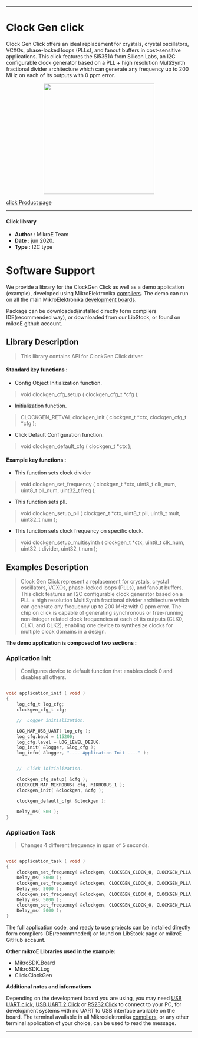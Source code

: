 
---
# Clock Gen click

Clock Gen Click offers an ideal replacement for crystals, crystal oscillators, VCXOs, phase-locked loops (PLLs), and fanout buffers in cost-sensitive applications. This click features the Si5351A from Silicon Labs, an I2C configurable clock generator based on a PLL + high resolution MultiSynth fractional divider architecture which can generate any frequency up to 200 MHz on each of its outputs with 0 ppm error.

<p align="center">
  <img src="https://download.mikroe.com/images/click_for_ide/clockgen_click.png" height=300px>
</p>


[click Product page](https://www.mikroe.com/clock-gen-click)

---


#### Click library 

- **Author**        : MikroE Team
- **Date**          : jun 2020.
- **Type**          : I2C type


# Software Support

We provide a library for the ClockGen Click 
as well as a demo application (example), developed using MikroElektronika 
[compilers](https://shop.mikroe.com/compilers). 
The demo can run on all the main MikroElektronika [development boards](https:///shop.mikroe.com/development-boards).

Package can be downloaded/installed directly form compilers IDE(recommended way), or downloaded from our LibStock, or found on mikroE github account. 

## Library Description

> This library contains API for ClockGen Click driver.

#### Standard key functions :

- Config Object Initialization function.
> void clockgen_cfg_setup ( clockgen_cfg_t *cfg ); 
 
- Initialization function.
> CLOCKGEN_RETVAL clockgen_init ( clockgen_t *ctx, clockgen_cfg_t *cfg );

- Click Default Configuration function.
> void clockgen_default_cfg ( clockgen_t *ctx );


#### Example key functions :

- This function sets clock divider
> void clockgen_set_frequency ( clockgen_t *ctx, uint8_t clk_num, uint8_t pll_num, uint32_t freq );
 
- This function sets pll.
> void clockgen_setup_pll ( clockgen_t *ctx, uint8_t pll, uint8_t mult, uint32_t num );

- This function sets clock frequency on specific clock.
> void clockgen_setup_multisyinth ( clockgen_t *ctx, uint8_t clk_num, uint32_t divider, uint32_t num );

## Examples Description

> Clock Gen Click represent a replacement for crystals, crystal oscillators, VCXOs, phase-locked 
> loops (PLLs), and fanout buffers. This click features an I2C configurable clock generator 
> based on a PLL + high resolution MultiSynth fractional divider architecture which can generate
> any frequency up to 200 MHz with 0 ppm error. The chip on click is capable of generating 
> synchronous or free-running non-integer related clock frequencies at each of its outputs 
> (CLK0, CLK1, and CLK2), enabling one device to synthesize clocks for multiple clock domains in a design.

**The demo application is composed of two sections :**

### Application Init 

> Configures device to default function that enables clock 0 and disables all others.

```c

void application_init ( void )
{
    log_cfg_t log_cfg;
    clockgen_cfg_t cfg;

    //  Logger initialization.

    LOG_MAP_USB_UART( log_cfg );
    log_cfg.baud = 115200;
    log_cfg.level = LOG_LEVEL_DEBUG;
    log_init( &logger, &log_cfg );
    log_info( &logger, "---- Application Init ----" );


    //  Click initialization.

    clockgen_cfg_setup( &cfg );
    CLOCKGEN_MAP_MIKROBUS( cfg, MIKROBUS_1 );
    clockgen_init( &clockgen, &cfg );

    clockgen_default_cfg( &clockgen );
    
    Delay_ms( 500 );
}

```

### Application Task

> Changes 4 different frequency in span of 5 seconds.

```c

void application_task ( void )
{
    clockgen_set_frequency( &clockgen, CLOCKGEN_CLOCK_0, CLOCKGEN_PLLA, 1 );
    Delay_ms( 5000 );
    clockgen_set_frequency( &clockgen, CLOCKGEN_CLOCK_0, CLOCKGEN_PLLA, 3 );
    Delay_ms( 5000 );
    clockgen_set_frequency( &clockgen, CLOCKGEN_CLOCK_0, CLOCKGEN_PLLA, 10 );
    Delay_ms( 5000 );
    clockgen_set_frequency( &clockgen, CLOCKGEN_CLOCK_0, CLOCKGEN_PLLA, 5 );
    Delay_ms( 5000 );
} 

```


The full application code, and ready to use projects can be  installed directly form compilers IDE(recommneded) or found on LibStock page or mikroE GitHub accaunt.

**Other mikroE Libraries used in the example:** 

- MikroSDK.Board
- MikroSDK.Log
- Click.ClockGen

**Additional notes and informations**

Depending on the development board you are using, you may need 
[USB UART click](https:///shop.mikroe.com/usb-uart-click), 
[USB UART 2 Click](https:///shop.mikroe.com/usb-uart-2-click) or 
[RS232 Click](https:///shop.mikroe.com/rs232-click) to connect to your PC, for 
development systems with no UART to USB interface available on the board. The 
terminal available in all Mikroelektronika 
[compilers](https:///shop.mikroe.com/compilers), or any other terminal application 
of your choice, can be used to read the message.



---
